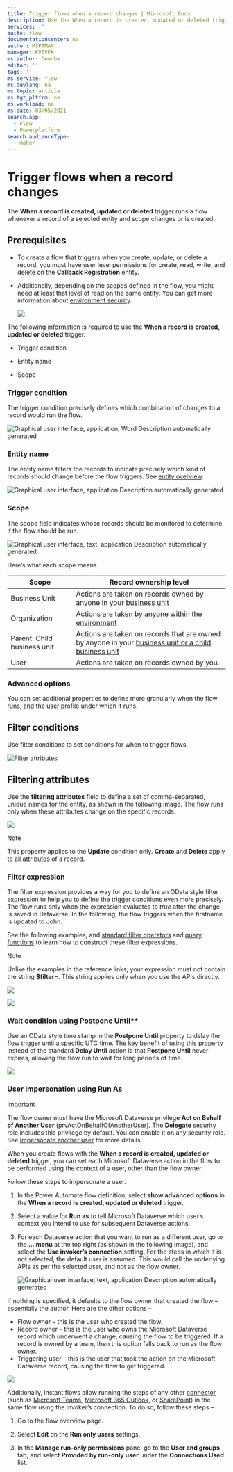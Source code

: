 ```yaml
---
title: Trigger flows when a record changes | Microsoft Docs
description: Use the When a record is created, updated or deleted trigger to start flows.
services: ''
suite: flow
documentationcenter: na
author: MSFTMAN
manager: KVIVEK
ms.author: Deonhe
editor: ''
tags: ''
ms.service: flow
ms.devlang: na
ms.topic: article
ms.tgt_pltfrm: na
ms.workload: na
ms.date: 03/05/2021
search.app: 
  - Flow
  - Powerplatform
search.audienceType: 
  - maker
---
```



# Trigger flows when a record changes

The **When a record is created, updated or deleted** trigger runs a flow whenever a record of a selected entity and scope changes or is created. 


## Prerequisites

- To create a flow that triggers when you create, update, or delete a record, you must have user level permissions for create, read, write, and delete on the **Callback Registration** entity. 

- Additionally, depending on the scopes defined in the flow, you might need at least that level of read on the same entity. You can get more information about [environment security](https://docs.microsoft.com/power-platform/admin/database-security).

   ![](../media/create-update-delete-trigger/8e304c1e960bc0a36306201db438ef3f.png)

The following information is required to use the **When a record is created, updated or deleted** trigger.

- Trigger condition

- Entity name

- Scope

### Trigger condition

The trigger condition precisely defines which combination of changes to a record would run the flow.

   ![Graphical user interface, application, Word Description automatically generated](../media/create-update-delete-trigger/c894a1520b5a249013ff32f8a339a6d1.png)

### Entity name

The entity name filters the records to indicate precisely which kind of records should change before the flow triggers. See [entity overview](https://docs.microsoft.com/powerapps/maker/common-data-service/entity-overview).

   ![Graphical user interface, application Description automatically generated](../media/create-update-delete-trigger/bbcc083e6b2e85cadb74170a23c66257.png)

### Scope

The scope field indicates whose records should be monitored to determine if the flow should be run.

   ![Graphical user interface, text, application Description automatically generated](../media/create-update-delete-trigger/6c85a1320a054a44997893870ae8e6b9.png)

Here’s what each scope means

| **Scope**| **Record ownership level**                                                                                                                                         |
|-----------------------------|------------------------------------------------------------------------------------------------------------------------------------------------------------------------------------|
| Business Unit               | Actions are taken on records owned by anyone in your [business unit](https://docs.microsoft.com/power-platform/admin/wp-security-cds#business-units)                          |
| Organization                | Actions are taken by anyone within the [environment](https://docs.microsoft.com/power-platform/admin/environments-overview)                                                    |
| Parent: Child business unit | Actions are taken on records that are owned by anyone in your [business unit or a child business unit](https://docs.microsoft.com/power-platform/admin/wp-security-cds#business-units) |
| User                        | Actions are taken on records owned by you.                                                                                                                     
### Advanced options

You can set additional properties to define more granularly when the flow runs, and the user profile under which it runs.

## Filter conditions

Use filter conditions to set conditions for when to trigger flows.

   ![Filter attributes](../media/create-update-delete-trigger/3d6e567fc86241604cf2959485a5472a.png)


## Filtering attributes

Use the **filtering attributes** field to define a set of comma-separated, unique names for the entity, as shown in the following image. The flow runs only when these attributes change on the specific records. 

   ![](../media/create-update-delete-trigger/3f3b5bd2a3f02d0c08ce42e83b3cf6a0.png)


>[!NOTE]
>This property applies to the **Update** condition only. 
>**Create** and **Delete** apply to all attributes of a record.


### Filter expression

The filter expression provides a way for you to define an OData style filter expression to help you to define the trigger conditions even more precisely. The flow runs only when the expression evaluates to *true* after the change is saved in Dataverse. In the following, the flow triggers when the firstname is updated to John.

See the following examples, and [standard filter operators](https://docs.microsoft.com/powerapps/developer/common-data-service/webapi/query-data-web-api#standard-filter-operators)
and [query functions](https://docs.microsoft.com/powerapps/developer/common-data-service/webapi/query-data-web-api#standard-query-functions) to learn how to construct these filter expressions. 

>[!NOTE]
>Unlike the examples in the reference links, your expression must not contain the string **$filter=**. This string applies only when you use the APIs directly.

   ![](../media/create-update-delete-trigger/e3b93e9abb8f7b128c668a3d14dea794.png)

   ![](../media/create-update-delete-trigger/049255557d84d40e227e309b2a2df979.png)

### Wait condition using Postpone Until**

Use an OData style time stamp in the **Postpone Until** property to delay the flow trigger until a specific UTC time. The key benefit of using this property instead of the standard **Delay Until** action is that **Postpone Until** never expires, allowing the flow run to wait for long periods of time.

   ![](../media/create-update-delete-trigger/f92b17de18ba7c9af2eeac031a37f5fd.png)

### User impersonation using Run As

>[!IMPORTANT]
>The flow owner must have the Microsoft Dataverse privilege **Act on Behalf of Another User** (prvActOnBehalfOfAnotherUser). The **Delegate** security role includes this privilege by default. You can enable it on any security role. See [Impersonate another user](https://docs.microsoft.com/powerapps/developer/common-data-service/impersonate-another-user) for more details.

When you create flows with the **When a record is created, updated or deleted** trigger, you can set each Microsoft Dataverse action in the flow to be performed using the context of a user, other than the flow owner. 

Follow these steps to impersonate a user.

1. In the Power Automate flow definition, select **show advanced options** in the **When a record is created, updated or deleted** trigger.

1. Select a value for **Run as** to tell Microsoft Dataverse which user’s context you intend to use for subsequent Dataverse actions.

1. For each Dataverse action that you want to run as a different user, go to the **… menu** at the top right (as shown in the following image), and select the **Use invoker’s connection** setting. For the steps in which it is not selected, the default user is assumed. This would call the underlying APIs as per the selected user, and not as the flow owner.

   ![Graphical user interface, text, application Description automatically generated](../media/create-update-delete-trigger/c6013bcb5ac373b17177c0012ff0b810.png)

If nothing is specified, it defaults to the flow owner that created the flow – essentially the author. Here are the other options – 

   - Flow owner – this is the user who created the flow.
   - Record owner – this is the user who owns the Microsoft Dataverse record which underwent a change, causing the flow to be triggered. If a record is owned by a team, then this option falls back to run as the flow owner.
   - Triggering user – this is the user that took the action on the Microsoft Dataverse record, causing the flow to get triggered.

   ![](../media/create-update-delete-trigger/f5c91e22c72fbec0890d0c97489a165e.png)

Additionally, instant flows allow running the steps of any other [connector](https://docs.microsoft.com/connectors/) (such as [Microsoft Teams](https://docs.microsoft.com/connectors/teams/), [Microsoft 365
Outlook](https://docs.microsoft.com/connectors/office365/), or [SharePoint](https://docs.microsoft.com/connectors/sharepointonline/)) in the same flow using the invoker’s connection. To do so, follow these steps –

1. Go to the flow overview page.

1. Select **Edit** on the **Run only users** settings.

1. In the **Manage run-only permissions** pane, go to the **User and groups** tab, and select **Provided by run-only user** under the **Connections Used** list.
